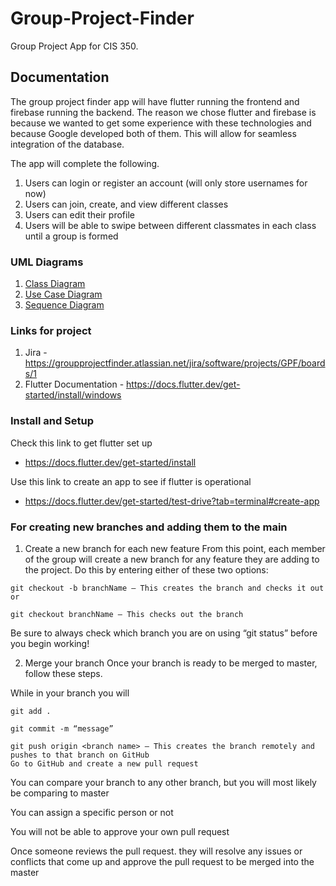 # Group-Project-Finder
Group Project App for CIS 350.

## Documentation
The group project finder app will have flutter running the frontend and firebase running the backend. The reason we chose flutter and firebase is because we wanted to get some experience with these technologies and because Google developed both of them. This will allow for seamless integration of the database.

The app will complete the following.
1. Users can login or register an account (will only store usernames for now)
2. Users can join, create, and view different classes
3. Users can edit their profile
4. Users will be able to swipe between different classmates in each class until a group is formed

### UML Diagrams
1. [Class Diagram](https://lucid.app/lucidchart/efb5ee8e-e2a1-45ec-9228-3cf1b21c78d6/edit?invitationId=inv_c74757d6-ceee-48f8-896a-855fcdb7636e&page=TNOUg8anujOd#)
2. [Use Case Diagram](https://lucid.app/lucidchart/44775172-df9e-46d7-8b71-cdf8878c58c0/edit?viewport_loc=-805%2C110%2C2841%2C1207%2C0_0&invitationId=inv_226da821-82d7-454c-aa1a-0da602cd46f9#)
3. [Sequence Diagram](https://lucid.app/lucidchart/2ba0f7d0-8e82-4dae-a54e-5e5d5720933b/edit?viewport_loc=-172%2C-22%2C1737%2C786%2C0_0&invitationId=inv_04471817-efe4-46e9-97a3-5a5980e9b12d#)

### Links for project
1. Jira - https://groupprojectfinder.atlassian.net/jira/software/projects/GPF/boards/1
2. Flutter Documentation - https://docs.flutter.dev/get-started/install/windows

### Install and Setup
Check this link to get flutter set up
* https://docs.flutter.dev/get-started/install

Use this link to create an app to see if flutter is operational
* https://docs.flutter.dev/get-started/test-drive?tab=terminal#create-app


### For creating new branches and adding them to the main
1. Create a new branch for each new feature
From this point, each member of the group will create a new branch for any feature they are adding to the project. Do this by entering either of these two options:

```
git checkout -b branchName – This creates the branch and checks it out
or

git checkout branchName – This checks out the branch
```
Be sure to always check which branch you are on using “git status” before you begin working!

2. Merge your branch
Once your branch is ready to be merged to master, follow these steps.

While in your branch you will 
```
git add . 

git commit -m “message”

git push origin <branch name> – This creates the branch remotely and pushes to that branch on GitHub
Go to GitHub and create a new pull request
```

You can compare your branch to any other branch, but you will most likely be comparing to master

You can assign a specific person or not

You will not be able to approve your own pull request 

Once someone reviews the pull request. they will resolve any issues or conflicts that come up and approve the pull request to be merged into the master
